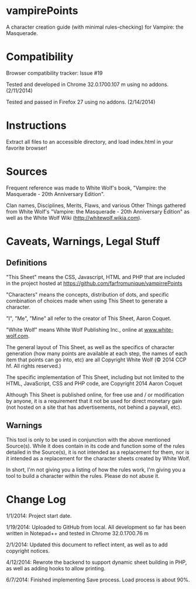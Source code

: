 vampirePoints
==============

A character creation guide (with minimal rules-checking) for Vampire: the Masquerade.

Compatibility
==============
Browser compatibility tracker: Issue #19

Tested and developed in Chrome 32.0.1700.107 m using no addons. (2/11/2014)

Tested and passed in Firefox 27 using no addons. (2/14/2014)

Instructions
============
Extract all files to an accessible directory, and load index.html in your favorite browser!

Sources
=======
Frequent reference was made to White Wolf's book, "Vampire: the Masquerade - 20th Anniversary Edition".

Clan names, Disciplines, Merits, Flaws, and various Other Things gathered from White Wolf's "Vampire: the Masquerade - 20th Anniversary Edition" as well as 
the White Wolf Wiki (http://whitewolf.wikia.com).

Caveats, Warnings, Legal Stuff
==============================
Definitions
-----------
"This Sheet" means the CSS, Javascript, HTML and PHP that are included in the project hosted at https://github.com/farfromunique/vampirrePoints

"Characters" means the concepts, distribution of dots, and specific combination of choices made when using This Sheet to generate a character.

"I", "Me", "Mine" all refer to the creator of This Sheet, Aaron Coquet.

"White Wolf" means White Wolf Publishing Inc., online at www.white-wolf.com.

The general layout of This Sheet, as well as the specifics of character generation (how many points are available at each step, the names of each item that points can go into, etc)
are all Copyright White Wolf (© 2014 CCP hf. All rights reserved.)

The specific implementation of This Sheet, including but not limited to the HTML, JavaScript, CSS and PHP code, are Copyright 2014 Aaron Coquet

Although This Sheet is published online, for free use and / or modification by anyone, it is a requirement that it not be used for direct monetary gain 
(not hosted on a site that has advertisements, not behind a paywall, etc).

Warnings
--------
This tool is only to be used in conjunction with the above mentioned Source(s). 
While it does contain in its code and function some of the rules detailed in the Source(s), it is not intended as a replacement for them, nor is it intended as a replacement
for the character sheets created by White Wolf.

In short, I'm not giving you a listing of how the rules work, I'm giving you a tool to build a character within the rules. Please do not abuse it.

Change Log
==========
1/1/2014: Project start date.

1/19/2014: Uploaded to GitHub from local. All development so far has been written in Notepad++ and tested in Chrome 32.0.1700.76 m

2/1/2014: Updated this document to reflect intent, as well as to add copyright notices.

4/12/2014: Rewrote the backend to support dynamic sheet building in PHP, as well as adding hooks to allow printing.

6/7/2014: Finished implementing Save process. Load process is about 90%.